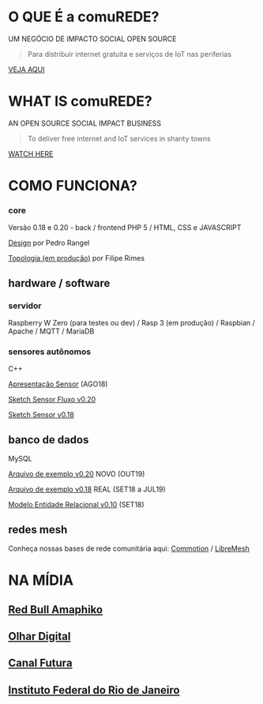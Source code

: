 

# O QUE É a comuREDE?

UM NEGÓCIO DE IMPACTO SOCIAL OPEN SOURCE
   > Para distribuir internet gratuita e serviços de IoT nas periferias

[VEJA AQUI](https://www.facebook.com/comuREDE/videos/897710280400227/)


# WHAT IS comuREDE?
  
AN OPEN SOURCE SOCIAL IMPACT BUSINESS
   > To deliver free internet and IoT services in shanty towns

[WATCH HERE](https://youtu.be/DjV8mJWbhzo)


# COMO FUNCIONA?
   
### core

Versão 0.18 e 0.20 - back / frontend
PHP 5 / HTML, CSS e JAVASCRIPT

[Design](https://olha.ai/gRUrx) por Pedro Rangel

[Topologia (em produção)](https://olha.ai/BlYuA) por Filipe Rimes    
   
## hardware / software

### servidor
Raspberry W Zero (para testes ou dev) / Rasp 3 (em produção) / Raspbian / Apache / MQTT / MariaDB 

### sensores autônomos
C++

[Apresentação Sensor](https://olha.ai/imh6d) (AGO18)
              
[Sketch Sensor Fluxo v0.20](https://www.dropbox.com/s/a0mwp6wxfzbavyx/Sensor_Auton_v02_AGUAf_LIME-CLOUDDEV_Node_ID24130-89_190120-B.zip?dl=0)

[Sketch Sensor v0.18](https://olha.ai/bYlY1)

## banco de dados
MySQL

[Arquivo de exemplo v0.20](https://www.dropbox.com/s/r2oboa51on5g88w/mysql_dump_081019.sql?dl=0) NOVO (OUT19)

[Arquivo de exemplo v0.18](https://olha.ai/V2aP2) REAL (SET18 a JUL19)

[Modelo Entidade Relacional v0.10](https://olha.ai/2fUSM) (SET18)

## redes mesh

Conheça nossas bases de rede comunitária aqui: [Commotion](https://commotionwireless.net/) / [LibreMesh](https://libremesh.org/) 

# NA MÍDIA

## [Red Bull Amaphiko](https://www.facebook.com/RedBullAmaphiko/videos/751140301987210/?v=751140301987210)
## [Olhar Digital](https://olhardigital.com.br/video/residencia-hacker-impulsiona-projetos-de-impacto-social-conheca-as-ideias/89008)
## [Canal Futura](http://www.futuraplay.org/video/comurede-e-drone-para-prevencao-de-dengue/501921/)
## [Instituto Federal do Rio de Janeiro](https://portal.ifrj.edu.br/laboratorio-informatica-ruas)
